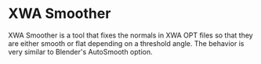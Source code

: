 # XWA Smoother

XWA Smoother is a tool that fixes the normals in XWA OPT files so that they are
either smooth or flat depending on a threshold angle. The behavior is very
similar to Blender's AutoSmooth option.
